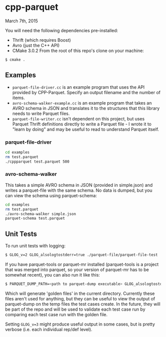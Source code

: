# cpp-parquet

March 7th, 2015

You will need the following dependencies pre-installed:

* Thrift (which requires Boost)
* Avro (just the C++ API)
* CMake 3.0.2
From the root of this repo's clone on your machine:

```sh
$ cmake .
```

## Examples

  * ``parquet-file-driver.cc`` is an example program that uses the API provided by CPP-Parquet.  Specify an output filename and the number of items.
  * ``avro-schema-walker-example.cc`` is an example program that takes an AVRO schema in JSON and translates it to the structures that this library needs to write Parquet files.
  * ``parquet-file-writer.cc`` isn't dependent on this project, but uses Parquet Thrift definitions directly to write a Parquet file - I wrote it to "learn by doing" and may be useful to read to understand Parquet itself.


### parquet-file-driver

```sh
cd examples
rm test.parquet
./cppparquet test.parquet 500
```

### avro-schema-walker

This takes a simple AVRO schema in JSON (provided in simple.json) and writes a parquet-file with the same schema.  No data is dumped, but you can view the schema using parquet-schema:

```sh
cd examples
rm test.parquet
./avro-schema-walker simple.json
parquet-schema test.parquet
```

## Unit Tests

To run unit tests with logging:

```sh
$ GLOG_v=2 GLOG_alsologtostderr=true ./parquet-file/parquet-file-test
```

If you have parquet-tools or parquet-mr installed (parquet-tools is a project that was merged into parquet, so your version of parquet-mr has to be somewhat recent), you can also run it like this:

```sh
$ PARQUET_DUMP_PATH=<path to parquet-dump executable> GLOG_alsologtostderr=true ./parquet-file-test
```

Which will generate 'golden files' in the current directory. Currently
these files aren't used for anything, but they can be useful to view
the output of parquet-dump on the temp files the test cases create.
In the future, they will be part of the repo and will be used to
validate each test case run by comparing each test case run with the
golden file.

Setting ``GLOG_v=3`` might produce useful output in some cases, but is
pretty verbose (i.e. each individual rep/def level).
